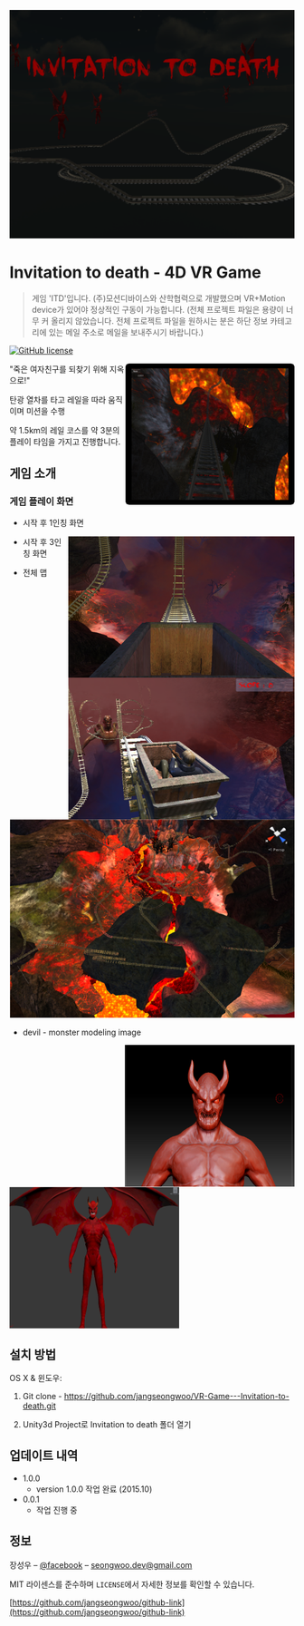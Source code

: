 ![](./images/Intro.png)
# Invitation to death - 4D VR Game
> 게임 'ITD'입니다. (주)모션디바이스와 산학협력으로 개발했으며 VR+Motion device가 있어야 정상적인 구동이 가능합니다. 
(전체 프로젝트 파일은 용량이 너무 커 올리지 않았습니다. 전체 프로젝트 파일을 원하시는 분은 하단 정보 카테고리에 있는 메일 주소로 메일을 보내주시기 바랍니다.)

[![GitHub license](https://img.shields.io/github/license/Day8/re-frame.svg)](license.txt)




<img align="right" src="./images/gameInfo_1.png?raw=true" width="300" height="250">
"죽은 여자친구를 되찾기 위해 지옥으로!"

탄광 열차를 타고 레일을 따라 움직이며 미션을 수행

약 1.5km의 레일 코스를 약 3분의 플레이 타임을 가지고 진행합니다. 

## 게임 소개

### 게임 플레이 화면

- 시작 후 1인칭 화면
<img align="right" src="/images/play1.png?raw=true" width="400" height="250">

- 시작 후 3인칭 화면
<img align="right" src="/images/play2.png?raw=true" width="400" height="250">

- 전체 맵 
<p align="center">
<img src="./images/map1.png" alt="play2"
width="600" height="350">
</p>

- devil - monster modeling image

<img align="right" src="./images/devil.png?raw=true" width="300" height="250">
<img align="center" src="./images/devil2.png?raw=true" width="300" height="250">







## 설치 방법

OS X & 윈도우:

1. Git clone  - https://github.com/jangseongwoo/VR-Game---Invitation-to-death.git

2. Unity3d Project로 Invitation to death 폴더 열기


## 업데이트 내역

* 1.0.0
    * version 1.0.0 작업 완료 (2015.10)
* 0.0.1
    * 작업 진행 중

## 정보

장성우 – [@facebook](https://www.facebook.com/profile.php?id=100007028118707&ref=bookmarks) – seongwoo.dev@gmail.com

MIT 라이센스를 준수하며 ``LICENSE``에서 자세한 정보를 확인할 수 있습니다.

[https://github.com/jangseongwoo/github-link](https://github.com/jangseongwoo/github-link)

<!-- Markdown link & img dfn's -->
[npm-image]: https://img.shields.io/npm/v/datadog-metrics.svg?style=flat-square
[npm-url]: https://npmjs.org/package/datadog-metrics
[npm-downloads]: https://img.shields.io/npm/dm/datadog-metrics.svg?style=flat-square
[travis-image]: https://img.shields.io/travis/dbader/node-datadog-metrics/master.svg?style=flat-square
[travis-url]: https://travis-ci.org/dbader/node-datadog-metrics
[wiki]: https://github.com/yourname/yourproject/wiki
